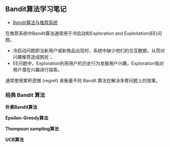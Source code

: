## Bandit算法学习笔记

- [Bandit算法与推荐系统](https://zhuanlan.zhihu.com/p/80261581)

在推荐系统中Bandit算法通常用于冷启动和Exploration and Exploitation(EE)问题。
- 冷启动问题即当新用户或新商品出现时，系统中缺少他们的交互数据，从而对兴趣推荐造成困扰；
- EE问题中，Exploration利用用户的历史行为发掘用户兴趣，Exploration指对用户潜在兴趣进行探索。

通常使用累积遗憾 (regret) 来衡量不同 Bandit 算法在解决多臂问题上的效果。

### 经典 Bandit 算法

**朴素Bandit算法**

**Epsilon-Greedy算法**

**Thompson sampling算法**

**UCB算法**
